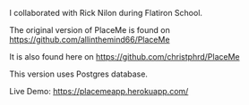 I collaborated with Rick Nilon during Flatiron School.

The original version of PlaceMe is found on https://github.com/allinthemind66/PlaceMe

It is also found here on https://github.com/christphrd/PlaceMe

This version uses Postgres database.

Live Demo: https://placemeapp.herokuapp.com/
